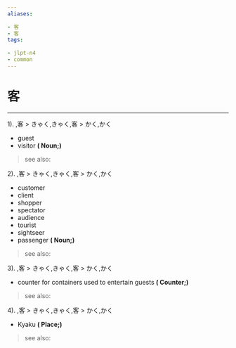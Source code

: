 ```yaml
---
aliases:
    
- 客
- 客
tags:
    
- jlpt-n4
- common
---
```


# 客
---
1).
,客 > きゃく,きゃく,客 > かく,かく

- guest
- visitor
**( Noun;)**
> see also: 
            
2).
,客 > きゃく,きゃく,客 > かく,かく

- customer
- client
- shopper
- spectator
- audience
- tourist
- sightseer
- passenger
**( Noun;)**
> see also: 
            
3).
,客 > きゃく,きゃく,客 > かく,かく

- counter for containers used to entertain guests
**( Counter;)**
> see also: 
            
4).
,客 > きゃく,きゃく,客 > かく,かく

- Kyaku
**( Place;)**
> see also: 
            